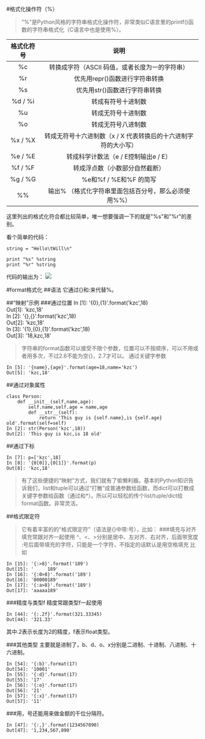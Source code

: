 #格式化操作符（%）
>"%"是Python风格的字符串格式化操作符，非常类似C语言里的printf()函数的字符串格式化（C语言中也是使用%）。


|格式化符号 | 说明 |
|:--------:| :-----:|
|%c|转换成字符（ASCII 码值，或者长度为一的字符串）|
|%r|优先用repr()函数进行字符串转换|
|%s|优先用str()函数进行字符串转换|
|%d / %i|转成有符号十进制数|
|%u|转成无符号十进制数|
|%o|转成无符号八进制数|
|%x / %X|转成无符号十六进制数（x / X 代表转换后的十六进制字符的大小写）|
|%e / %E|转成科学计数法（e / E控制输出e / E）|
|%f / %F|转成浮点数（小数部分自然截断）|
|%g / %G|%e和%f / %E和%F 的简写|
|%%|输出% （格式化字符串里面包括百分号，那么必须使用%%）|

这里列出的格式化符合都比较简单，唯一想要强调一下的就是"%s"和"%r"的差别。

看个简单的代码：
```
string = "Hello\tWill\n"

print "%s" %string
print "%r" %string
```
代码的输出为：
![](http://images0.cnblogs.com/blog/593627/201507/122150514718702.png)

#format格式化
##语法
它通过{}和:来代替%。

##“映射”示例
###通过位置
    In [1]: '{0},{1}'.format('kzc',18)  
    Out[1]: 'kzc,18'  
    In [2]: '{},{}'.format('kzc',18)  
    Out[2]: 'kzc,18'  
    In [3]: '{1},{0},{1}'.format('kzc',18)  
    Out[3]: '18,kzc,18'
>字符串的format函数可以接受不限个参数，位置可以不按顺序，可以不用或者用多次，不过2.6不能为空{}，2.7才可以。
通过关键字参数

    In [5]: '{name},{age}'.format(age=18,name='kzc')  
    Out[5]: 'kzc,18'
##通过对象属性

    class Person:  
        def __init__(self,name,age):  
            self.name,self.age = name,age  
            def __str__(self):  
                return 'This guy is {self.name},is {self.age} old'.format(self=self)  
    In [2]: str(Person('kzc',18))  
    Out[2]: 'This guy is kzc,is 18 old'
##通过下标

    In [7]: p=['kzc',18]
    In [8]: '{0[0]},{0[1]}'.format(p)
    Out[8]: 'kzc,18'
>有了这些便捷的“映射”方式，我们就有了偷懒利器。基本的Python知识告诉我们，list和tuple可以通过“打散”成普通参数给函数，而dict可以打散成关键字参数给函数（通过和*）。所以可以轻松的传个list/tuple/dict给format函数。非常灵活。

##格式限定符
>它有着丰富的的“格式限定符”（语法是{}中带:号），比如：
###填充与对齐
填充常跟对齐一起使用
>^、<、>分别是居中、左对齐、右对齐，后面带宽度
:号后面带填充的字符，只能是一个字符，不指定的话默认是用空格填充
比如

    In [15]: '{:>8}'.format('189')
    Out[15]: '     189'
    In [16]: '{:0>8}'.format('189')
    Out[16]: '00000189'
    In [17]: '{:a>8}'.format('189')
    Out[17]: 'aaaaa189'
###精度与类型f
精度常跟类型f一起使用

    In [44]: '{:.2f}'.format(321.33345)
    Out[44]: '321.33'
其中.2表示长度为2的精度，f表示float类型。

###其他类型
主要就是进制了，b、d、o、x分别是二进制、十进制、八进制、十六进制。

    In [54]: '{:b}'.format(17)
    Out[54]: '10001'
    In [55]: '{:d}'.format(17)
    Out[55]: '17'
    In [56]: '{:o}'.format(17)
    Out[56]: '21'
    In [57]: '{:x}'.format(17)
    Out[57]: '11'
###用，号还能用来做金额的千位分隔符。

    In [47]: '{:,}'.format(1234567890)
    Out[47]: '1,234,567,890'

















